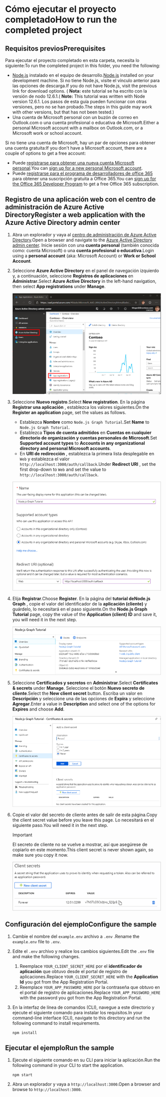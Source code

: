 # <a name="how-to-run-the-completed-project"></a><span data-ttu-id="ee593-101">Cómo ejecutar el proyecto completado</span><span class="sxs-lookup"><span data-stu-id="ee593-101">How to run the completed project</span></span>

## <a name="prerequisites"></a><span data-ttu-id="ee593-102">Requisitos previos</span><span class="sxs-lookup"><span data-stu-id="ee593-102">Prerequisites</span></span>

<span data-ttu-id="ee593-103">Para ejecutar el proyecto completado en esta carpeta, necesita lo siguiente:</span><span class="sxs-lookup"><span data-stu-id="ee593-103">To run the completed project in this folder, you need the following:</span></span>

- <span data-ttu-id="ee593-104">[Node.js](https://nodejs.org) instalado en el equipo de desarrollo.</span><span class="sxs-lookup"><span data-stu-id="ee593-104">[Node.js](https://nodejs.org) installed on your development machine.</span></span> <span data-ttu-id="ee593-105">Si no tiene Node.js, visite el vínculo anterior para las opciones de descarga.</span><span class="sxs-lookup"><span data-stu-id="ee593-105">If you do not have Node.js, visit the previous link for download options.</span></span> <span data-ttu-id="ee593-106">( **Nota:** este tutorial se ha escrito con la versión de nodo 12.6.1.</span><span class="sxs-lookup"><span data-stu-id="ee593-106">( **Note:** This tutorial was written with Node version 12.6.1.</span></span> <span data-ttu-id="ee593-107">Los pasos de esta guía pueden funcionar con otras versiones, pero no se han probado.</span><span class="sxs-lookup"><span data-stu-id="ee593-107">The steps in this guide may work with other versions, but that has not been tested.)</span></span>
- <span data-ttu-id="ee593-108">Una cuenta de Microsoft personal con un buzón de correo en Outlook.com o una cuenta profesional o educativa de Microsoft.</span><span class="sxs-lookup"><span data-stu-id="ee593-108">Either a personal Microsoft account with a mailbox on Outlook.com, or a Microsoft work or school account.</span></span>

<span data-ttu-id="ee593-109">Si no tiene una cuenta de Microsoft, hay un par de opciones para obtener una cuenta gratuita:</span><span class="sxs-lookup"><span data-stu-id="ee593-109">If you don't have a Microsoft account, there are a couple of options to get a free account:</span></span>

- <span data-ttu-id="ee593-110">Puede [registrarse para obtener una nueva cuenta Microsoft personal](https://signup.live.com/signup?wa=wsignin1.0&rpsnv=12&ct=1454618383&rver=6.4.6456.0&wp=MBI_SSL_SHARED&wreply=https://mail.live.com/default.aspx&id=64855&cbcxt=mai&bk=1454618383&uiflavor=web&uaid=b213a65b4fdc484382b6622b3ecaa547&mkt=E-US&lc=1033&lic=1).</span><span class="sxs-lookup"><span data-stu-id="ee593-110">You can [sign up for a new personal Microsoft account](https://signup.live.com/signup?wa=wsignin1.0&rpsnv=12&ct=1454618383&rver=6.4.6456.0&wp=MBI_SSL_SHARED&wreply=https://mail.live.com/default.aspx&id=64855&cbcxt=mai&bk=1454618383&uiflavor=web&uaid=b213a65b4fdc484382b6622b3ecaa547&mkt=E-US&lc=1033&lic=1).</span></span>
- <span data-ttu-id="ee593-111">Puede [registrarse para el programa de desarrolladores de office 365](https://developer.microsoft.com/office/dev-program) para obtener una suscripción gratuita a Office 365.</span><span class="sxs-lookup"><span data-stu-id="ee593-111">You can [sign up for the Office 365 Developer Program](https://developer.microsoft.com/office/dev-program) to get a free Office 365 subscription.</span></span>

## <a name="register-a-web-application-with-the-azure-active-directory-admin-center"></a><span data-ttu-id="ee593-112">Registro de una aplicación web con el centro de administración de Azure Active Directory</span><span class="sxs-lookup"><span data-stu-id="ee593-112">Register a web application with the Azure Active Directory admin center</span></span>

1. <span data-ttu-id="ee593-113">Abra un explorador y vaya al [centro de administración de Azure Active Directory](https://aad.portal.azure.com).</span><span class="sxs-lookup"><span data-stu-id="ee593-113">Open a browser and navigate to the [Azure Active Directory admin center](https://aad.portal.azure.com).</span></span> <span data-ttu-id="ee593-114">Inicie sesión con una **cuenta personal** (también conocida como: cuenta Microsoft) o una **cuenta profesional o educativa**.</span><span class="sxs-lookup"><span data-stu-id="ee593-114">Login using a **personal account** (aka: Microsoft Account) or **Work or School Account**.</span></span>

1. <span data-ttu-id="ee593-115">Seleccione **Azure Active Directory** en el panel de navegación izquierdo y, a continuación, seleccione **Registros de aplicaciones** en **Administrar**.</span><span class="sxs-lookup"><span data-stu-id="ee593-115">Select **Azure Active Directory** in the left-hand navigation, then select **App registrations** under **Manage**.</span></span>

    ![<span data-ttu-id="ee593-116">Una captura de pantalla de los registros de la aplicación</span><span class="sxs-lookup"><span data-stu-id="ee593-116">A screenshot of the App registrations</span></span> ](/tutorial/images/aad-portal-app-registrations.png)

1. <span data-ttu-id="ee593-117">Seleccione **Nuevo registro**.</span><span class="sxs-lookup"><span data-stu-id="ee593-117">Select **New registration**.</span></span> <span data-ttu-id="ee593-118">En la página **Registrar una aplicación** , establezca los valores siguientes.</span><span class="sxs-lookup"><span data-stu-id="ee593-118">On the **Register an application** page, set the values as follows.</span></span>

    - <span data-ttu-id="ee593-119">Establezca **Nombre** como `Node.js Graph Tutorial`.</span><span class="sxs-lookup"><span data-stu-id="ee593-119">Set **Name** to `Node.js Graph Tutorial`.</span></span>
    - <span data-ttu-id="ee593-120">Establezca **Tipos de cuenta admitidos** en **Cuentas en cualquier directorio de organización y cuentas personales de Microsoft**.</span><span class="sxs-lookup"><span data-stu-id="ee593-120">Set **Supported account types** to **Accounts in any organizational directory and personal Microsoft accounts**.</span></span>
    - <span data-ttu-id="ee593-121">En **URI de redirección** , establezca la primera lista desplegable en `Web` y establezca el valor `http://localhost:3000/auth/callback`.</span><span class="sxs-lookup"><span data-stu-id="ee593-121">Under **Redirect URI** , set the first drop-down to `Web` and set the value to `http://localhost:3000/auth/callback`.</span></span>

    ![Captura de pantalla de la página registrar una aplicación](/tutorial/images/aad-register-an-app.png)

1. <span data-ttu-id="ee593-123">Elija **Registrar**.</span><span class="sxs-lookup"><span data-stu-id="ee593-123">Choose **Register**.</span></span> <span data-ttu-id="ee593-124">En la página del **tutorial deNode.js Graph** , copie el valor del identificador de la **aplicación (cliente)** y guárdelo, lo necesitará en el paso siguiente.</span><span class="sxs-lookup"><span data-stu-id="ee593-124">On the **Node.js Graph Tutorial** page, copy the value of the **Application (client) ID** and save it, you will need it in the next step.</span></span>

    ![Captura de pantalla del identificador de la aplicación del nuevo registro de la aplicación](/tutorial/images/aad-application-id.png)

1. <span data-ttu-id="ee593-126">Seleccione **Certificados y secretos** en **Administrar**.</span><span class="sxs-lookup"><span data-stu-id="ee593-126">Select **Certificates & secrets** under **Manage**.</span></span> <span data-ttu-id="ee593-127">Seleccione el botón **Nuevo secreto de cliente**.</span><span class="sxs-lookup"><span data-stu-id="ee593-127">Select the **New client secret** button.</span></span> <span data-ttu-id="ee593-128">Escriba un valor en **Descripción** y seleccione una de las opciones de **Expira** y seleccione **Agregar**.</span><span class="sxs-lookup"><span data-stu-id="ee593-128">Enter a value in **Description** and select one of the options for **Expires** and choose **Add**.</span></span>

    ![Captura de pantalla del cuadro de diálogo Agregar un secreto de cliente](/tutorial/images/aad-new-client-secret.png)

1. <span data-ttu-id="ee593-130">Copie el valor del secreto de cliente antes de salir de esta página.</span><span class="sxs-lookup"><span data-stu-id="ee593-130">Copy the client secret value before you leave this page.</span></span> <span data-ttu-id="ee593-131">Lo necesitará en el siguiente paso.</span><span class="sxs-lookup"><span data-stu-id="ee593-131">You will need it in the next step.</span></span>

    > [!IMPORTANT]
    > <span data-ttu-id="ee593-132">El secreto de cliente no se vuelve a mostrar, así que asegúrese de copiarlo en este momento.</span><span class="sxs-lookup"><span data-stu-id="ee593-132">This client secret is never shown again, so make sure you copy it now.</span></span>

    ![Captura de pantalla del secreto de cliente recién agregado](/tutorial/images/aad-copy-client-secret.png)

## <a name="configure-the-sample"></a><span data-ttu-id="ee593-134">Configuración del ejemplo</span><span class="sxs-lookup"><span data-stu-id="ee593-134">Configure the sample</span></span>

1. <span data-ttu-id="ee593-135">Cambie el nombre del `example.env` archivo a `.env` .</span><span class="sxs-lookup"><span data-stu-id="ee593-135">Rename the `example.env` file to `.env`.</span></span>
1. <span data-ttu-id="ee593-136">Edite el `.env` archivo y realice los cambios siguientes.</span><span class="sxs-lookup"><span data-stu-id="ee593-136">Edit the `.env` file and make the following changes.</span></span>
    1. <span data-ttu-id="ee593-137">Reemplace `YOUR_CLIENT_SECRET_HERE` por el **identificador de aplicación** que obtuvo desde el portal de registro de aplicaciones.</span><span class="sxs-lookup"><span data-stu-id="ee593-137">Replace `YOUR_CLIENT_SECRET_HERE` with the **Application Id** you got from the App Registration Portal.</span></span>
    1. <span data-ttu-id="ee593-138">Reemplace `YOUR_APP_PASSWORD_HERE` por la contraseña que obtuvo en el portal de registro de aplicaciones.</span><span class="sxs-lookup"><span data-stu-id="ee593-138">Replace `YOUR_APP_PASSWORD_HERE` with the password you got from the App Registration Portal.</span></span>
1. <span data-ttu-id="ee593-139">En la interfaz de línea de comandos (CLI), navegue a este directorio y ejecute el siguiente comando para instalar los requisitos.</span><span class="sxs-lookup"><span data-stu-id="ee593-139">In your command-line interface (CLI), navigate to this directory and run the following command to install requirements.</span></span>

    ```Shell
    npm install
    ```

## <a name="run-the-sample"></a><span data-ttu-id="ee593-140">Ejecutar el ejemplo</span><span class="sxs-lookup"><span data-stu-id="ee593-140">Run the sample</span></span>

1. <span data-ttu-id="ee593-141">Ejecute el siguiente comando en su CLI para iniciar la aplicación.</span><span class="sxs-lookup"><span data-stu-id="ee593-141">Run the following command in your CLI to start the application.</span></span>

    ```Shell
    npm start
    ```

1. <span data-ttu-id="ee593-142">Abra un explorador y vaya a `http://localhost:3000`.</span><span class="sxs-lookup"><span data-stu-id="ee593-142">Open a browser and browse to `http://localhost:3000`.</span></span>
